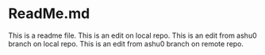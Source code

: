 # ReadMe.md

This is a readme file.
This is an edit on local repo.
This is an edit from ashu0 branch on local repo.
This is an edit from ashu0 branch on remote repo.
